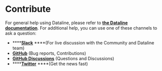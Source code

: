 # Contribute

For general help using Dataline, please refer to [**the Dataline documentation**](https://docs.dataline.io). For additional help, you can use one of these channels to ask a question:

* \*\*\*\*[**Slack**](http://slack.dataline.io/) ****\(For live discussion with the Community and Dataline team\)
* [**GitHub**](https://github.com/datalineio/dataline) \(Bug reports, Contributions\)
* [**GitHub Discussions**](https://github.com/datalineio/dataline/discussions) \(Questions and Discussions\)
* \*\*\*\*[**Twitter**](https://twitter.com/datalinehq) ****\(Get the news fast\)


